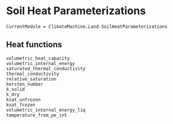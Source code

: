 # Soil Heat Parameterizations

```@meta
CurrentModule = ClimateMachine.Land.SoilHeatParameterizations
```

## Heat functions
```@docs
volumetric_heat_capacity
volumetric_internal_energy
saturated_thermal_conductivity
thermal_conductivity
relative_saturation
kersten_number
k_solid
k_dry
ksat_unfrozen
ksat_frozen
volumetric_internal_energy_liq
temperature_from_ρe_int
```